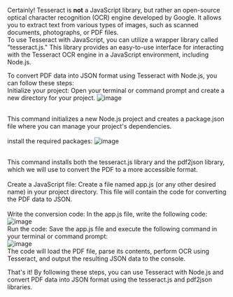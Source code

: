 
Certainly! Tesseract is <b>not</b> a JavaScript library, but rather an open-source optical character recognition (OCR) engine developed by Google. It allows you to extract text from various types of images, such as scanned documents, photographs, or PDF files.
<br>
To use Tesseract with JavaScript, you can utilize a wrapper library called "tesseract.js." This library provides an easy-to-use interface for interacting with the Tesseract OCR engine in a JavaScript environment, including Node.js.
<br>

To convert PDF data into JSON format using Tesseract with Node.js, you can follow these steps:
<br>
Initialize your project:
Open your terminal or command prompt and create a new directory for your project.
![image](https://github.com/divyesh123-jain/tesseract/assets/97737499/9486722d-851f-41cd-bb01-9627a800f474)

<br>This command initializes a new Node.js project and creates a package.json file where you can manage your project's dependencies.</br>
<br>
install the required packages:
![image](https://github.com/divyesh123-jain/tesseract/assets/97737499/ab639bae-ed46-4317-ba6e-f414ab2c10f2)

<br>This command installs both the tesseract.js library and the pdf2json library, which we will use to convert the PDF to a more accessible format.</br>
<br>Create a JavaScript file:
Create a file named app.js (or any other desired name) in your project directory. This file will contain the code for converting the PDF data to JSON.</br>
<br>Write the conversion code:
In the app.js file, write the following code:</br>
![image](https://github.com/divyesh123-jain/tesseract/assets/97737499/807e5bd4-bca6-43c4-9c6d-d58b6d5fd9f4)
<br>
Run the code:
Save the app.js file and execute the following command in your terminal or command prompt:
</br>
![image](https://github.com/divyesh123-jain/tesseract/assets/97737499/6ed7bf05-2555-44fd-b0b8-3bafb1fedff0)
<br>
The code will load the PDF file, parse its contents, perform OCR using Tesseract, and output the resulting JSON data to the console.

That's it! By following these steps, you can use Tesseract with Node.js and convert PDF data into JSON format using the tesseract.js and pdf2json libraries.
</br>

